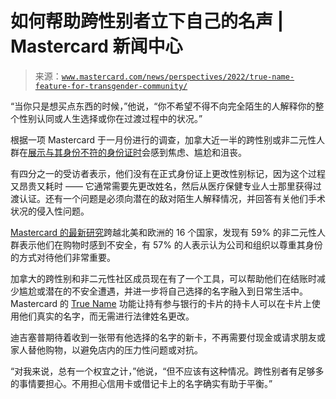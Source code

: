 <!--yml

分类：未分类

日期：2024-05-27 14:34:40

-->

# 如何帮助跨性别者立下自己的名声 | Mastercard 新闻中心

> 来源：[`www.mastercard.com/news/perspectives/2022/true-name-feature-for-transgender-community/`](https://www.mastercard.com/news/perspectives/2022/true-name-feature-for-transgender-community/)

“当你只是想买点东西的时候，”他说，“你不希望不得不向完全陌生的人解释你的整个性别认同或人生选择或你在过渡过程中的状况。”

根据一项 Mastercard 于一月份进行的调查，加拿大近一半的跨性别或非二元性人群在[展示与其身份不符的身份证时](https://www.mastercard.com/news/press/2022/march/bmo-is-first-canadian-financial-institution-to-launch-true-name-by-mastercard/)会感到焦虑、尴尬和沮丧。

有四分之一的受访者表示，他们没有在正式身份证上更改性别标记，因为这个过程又昂贵又耗时 —— 它通常需要先更改姓名，然后从医疗保健专业人士那里获得过渡认证。还有一个问题是必须向潜在的敌对陌生人解释情况，并回答有关他们手术状况的侵入性问题。

[Mastercard 的最新研究](https://www.mastercard.com/news/insights/2022/true-name/)跨越北美和欧洲的 16 个国家，发现有 59% 的非二元性人群表示他们在购物时感到不安全，有 57% 的人表示认为公司和组织以尊重其身份的方式对待他们非常重要。

加拿大的跨性别和非二元性社区成员现在有了一个工具，可以帮助他们在结账时减少尴尬或潜在的不安全遭遇，并进一步将自己选择的名字融入到日常生活中。Mastercard 的 [True Name](https://www.mastercard.com/news/perspectives/2020/truth-in-plastic-what-it-means-to-go-shopping-with-no-explanation-necessary/) 功能让持有参与银行的卡片的持卡人可以在卡片上使用他们真实的名字，而无需进行法律姓名更改。

迪吉塞普期待着收到一张带有他选择的名字的新卡，不再需要付现金或请求朋友或家人替他购物，以避免店内的压力性问题或对抗。

“对我来说，总有一个权宜之计，”他说，“但不应该有这种情况。跨性别者有足够多的事情要担心。不用担心信用卡或借记卡上的名字确实有助于平衡。”
